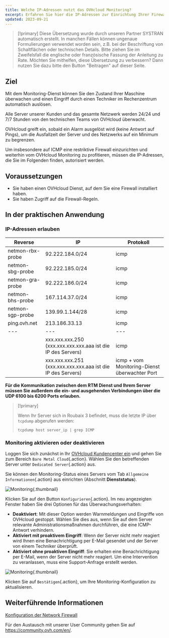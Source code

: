 ```yaml
---
title: Welche IP-Adressen nutzt das OVHcloud Monitoring?
excerpt: Erfahren Sie hier die IP-Adressen zur Einrichtung Ihrer Firewall, um OVHcloud Monitoring auf Ihrem Server zu erlauben
updated: 2023-09-21
---
```


> [!primary]
> Diese Übersetzung wurde durch unseren Partner SYSTRAN automatisch erstellt. In manchen Fällen können ungenaue Formulierungen verwendet worden sein, z.B. bei der Beschriftung von Schaltflächen oder technischen Details. Bitte ziehen Sie im Zweifelsfall die englische oder französische Fassung der Anleitung zu Rate. Möchten Sie mithelfen, diese Übersetzung zu verbessern? Dann nutzen Sie dazu bitte den Button "Beitragen" auf dieser Seite.
>

## Ziel

Mit dem Monitoring-Dienst können Sie den Zustand Ihrer Maschine überwachen und einen Eingriff durch einen Techniker im Rechenzentrum automatisch auslösen.

Alle Server unserer Kunden und das gesamte Netzwerk werden 24/24 und 7/7 Stunden von den technischen Teams von OVHcloud überwacht.

OVHcloud greift ein, sobald ein Alarm ausgelöst wird (keine Antwort auf Pings), um die Ausfallzeit der Server und des Netzwerks auf ein Minimum zu begrenzen.

Um insbesondere auf ICMP eine restriktive Firewall einzurichten und weiterhin vom OVHcloud Monitoring zu profitieren, müssen die IP-Adressen, die Sie im Folgenden finden, autorisiert werden.

## Voraussetzungen

- Sie haben einen OVHcloud Dienst, auf dem Sie eine Firewall installiert haben.
- Sie haben Zugriff auf die Firewall-Regeln.

## In der praktischen Anwendung

### IP-Adressen erlauben

|Reverse|IP|Protokoll|
|---|---|---|
|netmon-rbx-probe|92.222.184.0/24|icmp|
|netmon-sbg-probe|92.222.185.0/24|icmp|
|netmon-gra-probe|92.222.186.0/24|icmp|
|netmon-bhs-probe|167.114.37.0/24|icmp|
|netmon-sgp-probe|139.99.1.144/28|icmp|
|ping.ovh.net|213.186.33.13|icmp|
|---|---|---|
||xxx.xxx.xxx.250 (xxx.xxx.xxx.xxx.aaa ist die IP des Servers)|icmp|
||xxx.xxx.xxx.251 (xxx.xxx.xxx.xxx.aaa ist die IP des Servers)|icmp + vom Monitoring-Dienst überwachter Port|

**Für die Kommunikation zwischen dem RTM Dienst und Ihrem Server müssen Sie außerdem die ein- und ausgehenden Verbindungen über die UDP 6100 bis 6200 Ports erlauben.**

> [!primary]
>
> Wenn Ihr Server sich in Roubaix 3 befindet, muss die letzte IP über `tcpdump` abgerufen werden:
> <pre class="highlight language-console"><code class="language-console">tcpdump host server_ip | grep ICMP</code></pre>
>


### Monitoring aktivieren oder deaktivieren

Loggen Sie sich zunächst in Ihr [OVHcloud Kundencenter ein](/links/manager) und gehen Sie zum Bereich `Bare Metal Cloud`{.action}. Wählen Sie den betreffenden Server unter `Dedicated Server`{.action} aus.

Sie können den Monitoring-Status eines Servers vom Tab `Allgemeine Informationen`{.action} aus einrichten (Abschnitt **Dienststatus**).

![Monitoring](images/monitoring-server.png){.thumbnail}

Klicken Sie auf den Button `Konfigurieren`{.action}. Im neu angezeigten Fenster haben Sie drei Optionen für das Überwachungsverhalten:

- **Deaktiviert**: Mit dieser Option werden Warnmeldungen und Eingriffe von OVHcloud gestoppt. Wählen Sie dies aus, wenn Sie auf dem Server relevante Administrationsmaßnahmen durchführen, die eine ICMP-Antwort verhindern.
- **Aktiviert mit proaktivem Eingriff**: Wenn der Server nicht mehr reagiert wird Ihnen eine Benachrichtigung per E-Mail gesendet und der Server von einem Techniker überprüft.
- **Aktiviert ohne proaktiven Eingriff**: Sie erhalten eine Benachrichtigung per E-Mail, wenn der Server nicht mehr reagiert. Um eine Intervention zu veranlassen, muss eine Support-Anfrage erstellt werden.

![Monitoring](images/monitoring-server2.png){.thumbnail}

Klicken Sie auf `Bestätigen`{.action}, um Ihre Monitoring-Konfiguration zu aktualisieren.

## Weiterführende Informationen

[Konfiguration der Network Firewall](/pages/bare_metal_cloud/dedicated_servers/firewall_network)

Für den Austausch mit unserer User Community gehen Sie auf <https://community.ovh.com/en/>.